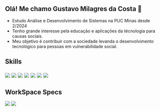 ## Olá! Me chamo Gustavo Milagres da Costa 👋
- Estudo Análise e Desenvolvimento de Sistemas na PUC Minas desde 2/2024
- Tenho grande interesse pela educação e aplicações da técnologia para causas sociais.
- Meu objetivo é contribuir com a sociedade levanda o desenvolvimento tecnológico para pessoas em vulnerabilidade social.
<div>
  <h2>Skills</p>
    <div>
     <img src="https://img.shields.io/badge/HTML-ffffff?style=for-the-badge&logo=html5&logoColor=red"> <img src="https://img.shields.io/badge/CSS-ffffff?&style=for-the-badge&logo=css3&logoColor=blue"> <img src="https://img.shields.io/badge/JavaScript-ffffff?style=for-the-badge&logo=javascript&logoColor=F7DF1E"> <img src="https://img.shields.io/badge/C%23-ffffff?style=for-the-badge&logo=c-sharp&logoColor=blue">  <img src="https://img.shields.io/badge/MySQL-ffffff?style=for-the-badge&logo=mysql&logoColor=black"> <img src="https://img.shields.io/badge/Node.js-ffffff?style=for-the-badge&logo=node.js&logoColor=green"> <img src="https://img.shields.io/badge/sequelize-ffffff?style=for-the-badge&logo=sequelize&logoColor=blue">
    </div>  
</div> 

<div>
  <h2>WorkSpace Specs</h2>
  <div>
    <img src="https://img.shields.io/badge/AMD-Radeon_RX_5500-ED1C24?style=for-the-badge&logo=amd&logoColor=white">           
    <img src="https://img.shields.io/badge/NVIDIA-GTX1650-76B900?style=for-the-badge&logo=nvidia&logoColor=white">
  </div>
</div>










